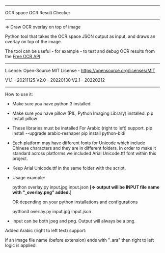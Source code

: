 **************************************
OCR.space OCR Result Checker
**************************************

=> Draw OCR overlay on top of image

Python tool that takes the OCR.space JSON output as input, and draws an overlay on top of the image. 

The tool can be useful - for example - to test and debug OCR results from the 
[Free OCR API](https://ocr.space/OCRAPI).

---------------------
License: Open-Source MIT License  - https://opensource.org/licenses/MIT

V1.1  - 20211125
V2.0  - 20220130
V2.1  - 20220212

---------------------


How to use it:

- Make sure you have python 3 installed.

- Make sure you have pillow (PIL, Python Imaging Library) installed.
  pip install pillow

- These libraries must be installed For Arabic (right to left) support.
  pip install --upgrade arabic-reshaper
  pip install python-bidi

- Each platform may have different fonts for Unicode which include Chinese characters and they are in different folders. 
  In order to make it standard across platforms we included Arial Unicode.ttf font within this project.

- Keep Arial Unicode.ttf in the same folder with the script.

- Usage example:

  python overlay.py input.jpg input.json **[=> output will be INPUT file name with "_overlay.png" added.]**
  
  OR depending on your python installations and configurations
  
  python3 overlay.py input.jpg input.json

- Input can be both jpeg and png. Output will always be a png.



Added Arabic (right to left text) support:

If an image file name (before extension) ends with "_ara" then right to left logic is applied.
